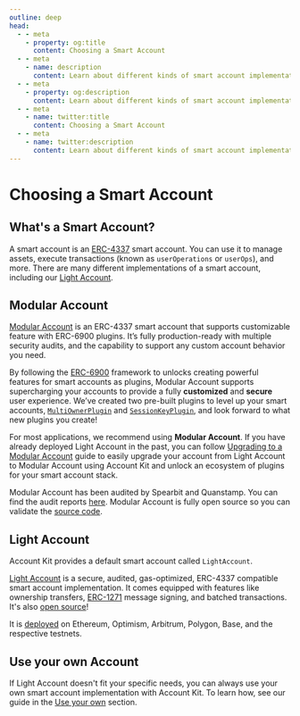 ```yaml
---
outline: deep
head:
  - - meta
    - property: og:title
      content: Choosing a Smart Account
  - - meta
    - name: description
      content: Learn about different kinds of smart account implementations to use with Account Kit, a vertically integrated stack for building apps that support ERC-4337 and ERC-6900.
  - - meta
    - property: og:description
      content: Learn about different kinds of smart account implementations to use with Account Kit, a vertically integrated stack for building apps that support ERC-4337 and ERC-6900.
  - - meta
    - name: twitter:title
      content: Choosing a Smart Account
  - - meta
    - name: twitter:description
      content: Learn about different kinds of smart account implementations to use with Account Kit, a vertically integrated stack for building apps that support ERC-4337 and ERC-6900.
---
```


# Choosing a Smart Account

## What's a Smart Account?

A smart account is an [ERC-4337](https://eips.ethereum.org/EIPS/eip-4337) smart account. You can use it to manage assets, execute transactions (known as `userOperations` or `userOps`), and more. There are many different implementations of a smart account, including our [Light Account](/smart-accounts/light-account/).

## Modular Account

[Modular Account](/smart-accounts/modular-account/) is an ERC-4337 smart account that supports customizable feature with ERC-6900 plugins. It’s fully production-ready with multiple security audits, and the capability to support any custom account behavior you need.

By following the [ERC-6900](https://eips.ethereum.org/EIPS/eip-6900) framework to unlocks creating powerful features for smart accounts as plugins, Modular Account supports supercharging your accounts to provide a fully **customized** and **secure** user experience. We’ve created two pre-built plugins to level up your smart accounts, [`MultiOwnerPlugin`](/using-smart-accounts/transfer-ownership/modular-account) and [`SessionKeyPlugin`](/using-smart-accounts/session-keys/), and look forward to what new plugins you create!

For most applications, we recommend using **Modular Account**. If you have already deployed Light Account in the past, you can follow [Upgrading to a Modular Account](/smart-accounts/modular-account/upgrade-la-to-ma) guide to easily upgrade your account from Light Account to Modular Account using Account Kit and unlock an ecosystem of plugins for your smart account stack.

Modular Account has been audited by Spearbit and Quanstamp. You can find the audit reports [here](https://github.com/alchemyplatform/modular-account/tree/develop/audits). Modular Account is fully open source so you can validate the [source code](https://github.com/alchemyplatform/modular-account).

<!--@include: ../resources/bbp.md-->

## Light Account

Account Kit provides a default smart account called `LightAccount`.

[Light Account](/smart-accounts/light-account/) is a secure, audited, gas-optimized, ERC-4337 compatible smart account implementation. It comes equipped with features like ownership transfers, [ERC-1271](https://eips.ethereum.org/EIPS/eip-1271) message signing, and batched transactions. It's also [open source](https://github.com/alchemyplatform/light-account)!

It is [deployed](/smart-accounts/light-account/#deployment-addresses) on Ethereum, Optimism, Arbitrum, Polygon, Base, and the respective testnets.

## Use your own Account

If Light Account doesn't fit your specific needs, you can always use your own smart account implementation with Account Kit. To learn how, see our guide in the [Use your own](/smart-accounts/custom/using-your-own) section.
